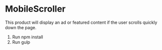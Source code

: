 # MobileScroller

This product will display an ad or featured content if the user scrolls quickly down the page. 

1) Run npm install
2) Run gulp